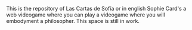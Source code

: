 This is the repository of Las Cartas de Sofía or in english Sophie Card's a web videogame where you can play a videogame where you will embodyment a philosopher. This space is still in work. 
